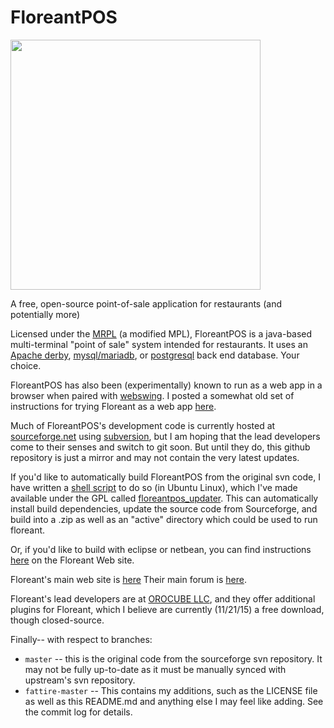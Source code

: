 # FloreantPOS

<img src="http://floreant.org/wp-content/uploads/2014/12/pos_terminal-1030x1010-1030x1010.png" width="400px"/>

A free, open-source point-of-sale application for restaurants (and potentially more)

Licensed under the [MRPL](http://www.floreantpos.org/license.html) (a modified MPL), FloreantPOS is a
java-based multi-terminal "point of sale" system intended for restaurants.  It uses an [Apache derby](https://db.apache.org/derby/),
[mysql/mariadb](https://mariadb.org/), or [postgresql](https://postgresql.org) back end database.  Your choice.

FloreantPOS has also been (experimentally) known to run as a web app in a browser when paired with [webswing](http://webswing.org/#!/home).  I posted a somewhat
old set of instructions for trying Floreant as a web app [here](https://fat-tire.github.io/floreantpos.html).

Much of FloreantPOS's development code is currently hosted at [sourceforge.net](http://sourceforge.net/projects/floreantpos/) using [subversion](https://subversion.apache.org/), but I am hoping that the lead developers come to their senses and switch to git soon.  But until they do, this github repository
is just a mirror and may not contain the very latest updates.

If you'd like to automatically build FloreantPOS from the original svn code, I have written a [shell script](https://en.wikipedia.org/wiki/Bash_(Unix_shell)) to do so (in Ubuntu Linux), which
I've made available under the GPL called [floreantpos_updater](https://github.com/fat-tire/floreantpos_updater).  This can automatically install build dependencies, update the source code from Sourceforge, and build into a .zip as well as an "active" directory which could be used to run floreant.

Or, if you'd like to build with eclipse or netbean, you can find instructions [here](http://floreant.org/support/development/#tab-1436629735676-3-1) on the Floreant Web site.

Floreant's main web site is [here](http://floreant.org)
Their main forum is [here](http://forum.floreantpos.org/forumdisplay.php?2-Main-Forum).

Floreant's lead developers are at [OROCUBE LLC](https://orocube.com/), and they offer additional plugins for Floreant, which I believe are currently (11/21/15) a free download, though closed-source.

Finally-- with respect to branches:

* `master` -- this is the original code from the sourceforge svn repository.  It may not be fully up-to-date as it must be manually synced with upstream's svn repository.
* `fattire-master` -- This contains my additions, such as the LICENSE file as well as this README.md and anything else I may feel like adding.  See the commit log for details.
